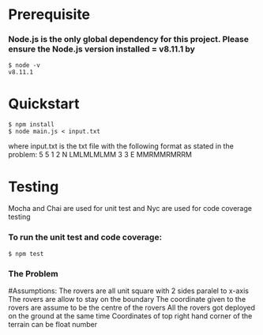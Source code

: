 # Prerequisite
### Node.js is the only global dependency for this project. Please ensure the Node.js version installed  = v8.11.1 by

    $ node -v
    v8.11.1

# Quickstart
    $ npm install
    $ node main.js < input.txt
where input.txt is the txt file with the following format as stated in the problem:
    5 5
    1 2 N
    LMLMLMLMM
    3 3 E
    MMRMMRMRRM

# Testing
Mocha and Chai are used for unit test and 
Nyc are used for code coverage testing
### To run the unit test and code coverage:
    $ npm test
### The Problem


#Assumptions:
The rovers are all unit square with 2 sides paralel to x-axis
The rovers are allow to stay on the boundary
The coordinate given to the rovers are assume to be the centre of the rovers
All the rovers got deployed on the ground at the same time
Coordinates of top right hand corner of the terrain can be float number
